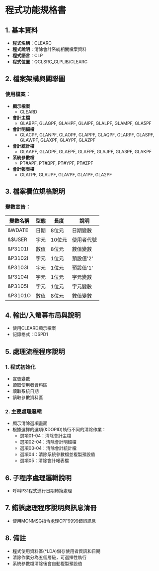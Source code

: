 # 程式功能規格書

## 1. 基本資料
- **程式名稱**：CLEARC
- **程式說明**：清除會計系統相關檔案資料
- **程式語言**：CLP
- **程式位置**：QCLSRC_GLPLIB/CLEARC

## 2. 檔案架構與關聯圖
### 使用檔案：
- **顯示檔案**
  - CLEARD
- **會計主檔**
  - GLABPF, GLAGPF, GLAHPF, GLAIPF, GLALPF, GLAMPF, GLA5PF
- **會計明細檔**
  - GLACPF, GLANPF, GLAOPF, GLAPPF, GLAQPF, GLARPF, GLASPF, GLAWPF, GLAXPF, GLAYPF, GLAZPF
- **會計統計檔**
  - GLAAPF, GLADPF, GLAEPF, GLAFPF, GLAJPF, GLA3PF, GLAKPF
- **系統參數檔**
  - PT#APF, PT#BPF, PT#YPF, PT#ZPF
- **會計報表檔**
  - GLATPF, GLAUPF, GLAVPF, GLA1PF, GLA2PF

## 3. 檔案欄位規格說明
### 變數宣告：
| 變數名稱 | 型態 | 長度 | 說明 |
|---------|------|------|------|
| &WDATE | 日期 | 8位元 | 日期變數 |
| &$USER | 字元 | 10位元 | 使用者代號 |
| &P3101I | 數值 | 8位元 | 數值變數 |
| &P3102I | 字元 | 1位元 | 預設值'2' |
| &P3103I | 字元 | 1位元 | 預設值'1' |
| &P3104I | 字元 | 1位元 | 字元變數 |
| &P3105I | 字元 | 1位元 | 字元變數 |
| &P3101O | 數值 | 8位元 | 數值變數 |

## 4. 輸出/入螢幕布局與說明
- 使用CLEARD顯示檔案
- 記錄格式：DSPD1

## 5. 處理流程程序說明
### 1. 程式初始化
- 宣告變數
- 讀取使用者資料區
- 讀取系統日期
- 讀取參數資料區

### 2. 主要處理邏輯
- 顯示清除選項畫面
- 根據選擇的選項(&DOPID)執行不同的清除作業：
  * 選項01-04：清除會計主檔
  * 選項02-04：清除會計明細檔
  * 選項03-04：清除會計統計檔
  * 選項04：清除系統參數檔並複製預設值
  * 選項05：清除會計報表檔

## 6. 子程序處理邏輯說明
- 呼叫P31程式進行日期轉換處理

## 7. 錯誤處理程序說明與訊息清冊
- 使用MONMSG指令處理CPF9999錯誤訊息

## 8. 備註
- 程式使用資料區(*LDA)儲存使用者資訊和日期
- 清除作業分為五個層級，可選擇性執行
- 系統參數檔清除後會自動複製預設值 